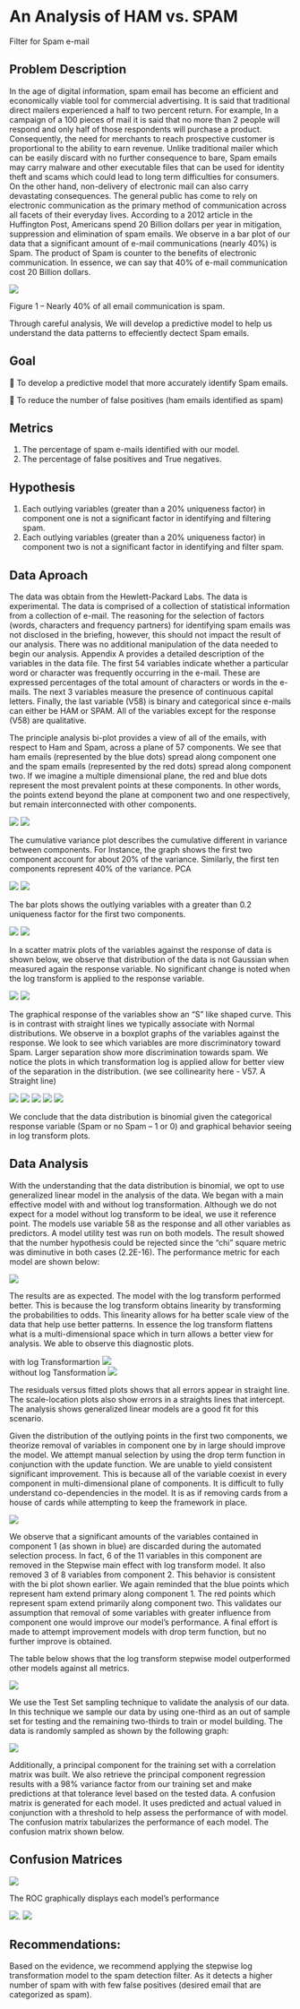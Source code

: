 #  An Analysis of HAM vs. SPAM
Filter for Spam e-mail

## Problem Description

In the age of digital information, spam email has become an efficient and economically viable tool for commercial advertising. It is said that traditional direct mailers experienced a half to two percent return. For example, In a campaign of a 100 pieces of mail it is said that no more than 2 people will respond and only half of those respondents will purchase a product. Consequently, the need for merchants to reach prospective customer is proportional to the ability to earn revenue. Unlike traditional mailer which can be easily discard with no further consequence to bare, Spam emails may carry malware and other executable files that can be used for identity theft and scams which could lead to long term difficulties for consumers. On the other hand, non-delivery of electronic mail can also carry devastating consequences. The general public has come to rely on electronic communication as the primary method of communication across all facets of their everyday lives. According to a 2012 article in the Huffington Post, Americans spend 20 Billion dollars per year in mitigation, suppression and elimination of spam emails. We observe in a bar plot of our data that a significant amount of e-mail communications (nearly 40%) is Spam. The product of Spam is counter to the benefits of electronic communication. In essence, we can say that 40% of e-mail communication cost 20 Billion dollars.

![](Images/hamvspam.png)
                                
Figure 1 – Nearly 40% of all email communication is spam.

Through careful analysis, We will develop a predictive model to help us understand the data patterns to effeciently dectect Spam emails.
## Goal
   To develop a predictive model that more accurately identify Spam emails.
  
   To reduce the number of false positives (ham emails identified as spam)
## Metrics
  1. The percentage of spam e-mails identified with our model.
  2. The percentage of false positives and True negatives.
## Hypothesis
  1. Each outlying variables (greater than a 20% uniqueness factor) in component one is not a significant factor in identifying and filtering spam.
  2. Each outlying variables (greater than a 20% uniqueness factor) in component two is not a significant factor in identifying and filter spam.
## Data Aproach 

The data was obtain from the Hewlett-Packard Labs. The data is experimental. The data is comprised of a collection of statistical information from a collection of e-mail. The reasoning for the selection of factors (words, characters and frequency partners) for identifying spam emails was not disclosed in the briefing, however, this should not impact the result of our analysis. There was no additional manipulation of the data needed to begin our analysis. Appendix A provides a detailed description of the variables in the data file. The first 54 variables indicate whether a particular word or character was frequently occurring in the e-mail. These are expressed percentages of the total amount of characters or words in the e-mails. The next 3 variables measure the presence of continuous capital letters. Finally, the last variable (V58) is binary and categorical since e-mails can either be HAM or SPAM. All of the variables except for the response (V58) are qualitative.

The principle analysis bi-plot provides a view of all of the emails, with respect to Ham and Spam, across a plane of 57 components. We see that ham emails (represented by the blue dots) spread along component one and the spam emails (represented by the red dots) spread along component two. If we imagine a multiple dimensional plane, the red and blue dots represent the most prevalent points at these components. In other words, the points extend beyond the plane at component two and one respectively, but remain interconnected with other components.

![](Images/biplot_no_log_Trans) ![](Images/biplot_with_log_Trans)

The cumulative variance plot describes the cumulative different in variance between components. For Instance, the graph shows the first two component account for about 20% of the variance. Similarly, the first ten components represent 40% of the variance.
PCA

![](Images/cummulative_sum.png) ![](Images/porpotion_variance.png)

The bar plots shows the outlying variables with a greater than 0.2 uniqueness factor for the first two components.

![](Images/barplotloadings.png) ![](Images.loadings2.png)

In a scatter matrix plots of the variables against the response of data is shown below, we observe that distribution of the data is not Gaussian when measured again the response variable. No significant change is noted when the log transform is applied to the response variable.

![](Images/scatterlog1_8v58.png) ![](Images/scatterlog47_57v58.png)

The graphical response of the variables show an “S” like shaped curve. This is in contrast with straight lines we typically associate with Normal distributions. We observe in a boxplot graphs of the variables against the response. We look to see which variables are more discriminatory toward Spam. Larger separation show more discrimination towards spam. We notice the plots in which transformation log is applied allow for better view of the separation in the distribution.
(we see collinearity here - V57.  A Straight line)


![](Images/boxplot1_9.png) ![](Images/boxplot49_57.png)
![](Images/factorplot1_9.png)  ![](Images/factorplot20_25.png)
![](Images/factorplot49_57.png)

We conclude that the data distribution is binomial given the categorical response variable (Spam or no Spam – 1 or 0) and graphical behavior seeing in log transform plots.

## Data Analysis

With the understanding that the data distribution is binomial, we opt to use generalized linear model in the analysis of the data. We began with a main effective model with and without log transformation. Although we do not expect for a model without log transform to be ideal, we use it reference point. The models use variable 58 as the response and all other variables as predictors. A model utility test was run on both models. The result showed that the number hypothesis could be rejected since the “chi” square metric was diminutive in both cases (2.2E-16). The performance metric for each model are shown below:

![](Images/AICmain.jpeg)          

The results are as expected. The model with the log transform performed better. This is because the log transform obtains linearity by transforming the probabilities to odds. This linearity allows for ha better scale view of the data that help use better patterns. In essence the log transform flattens what is a multi-dimensional space which in turn allows a better view for analysis. We able to observe this diagnostic plots.

with log Transformartion ![](Images/main_effect_model_log_trans.png)  
without log Tansformation ![](Images/main_effect_model_nologtrans.png)

The residuals versus fitted plots shows that all errors appear in straight line. The scale-location plots also show errors in a straights lines that intercept. The analysis shows generalized linear models are a good fit for this scenario.

Given the distribution of the outlying points in the first two components, we theorize removal of variables in component one by in large should improve the model. We attempt manual selection by using the drop term function in conjunction with the update function. We are unable to yield consistent significant improvement. This is because all of the variable coexist in every component in multi-dimensional plane of components. It is difficult to fully understand co-dependencies in the model. It is as if removing cards from a house of cards while attempting to keep the framework in place.

![](Images/Image%2010-30-20%20at%2011.52%20AM.jpeg)

We observe that a significant amounts of the variables contained in component 1 (as shown in blue) are discarded during the automated selection process. In fact, 6 of the 11 variables in this component are removed in the Stepwise main effect with log transform model. It also removed 3 of 8 variables from component 2. This behavior is consistent with the bi plot shown earlier. We again reminded that the blue points which represent ham extend primary along component 1. The red points which represent spam extend primarily along component two. This validates our assumption that removal of some variables with greater influence from component one would improve our model’s performance. A final effort is made to attempt improvement models with drop term function, but no further improve is obtained.

The table below shows that the log transform stepwise model outperformed other models against all metrics.

![](Images/AICyBIC.jpeg)

We use the Test Set sampling technique to validate the analysis of our data. In this technique we sample our data by using one-third as an out of sample set for testing and the remaining two-thirds to train or model building. The data is randomly sampled as shown by the following graph:

![](Images/compare_train_test_fullset58.png)

Additionally, a principal component for the training set with a correlation matrix was built. We also retrieve the principal component regression results with a 98% variance factor from our training set and make predictions at that tolerance level based on the tested data. A confusion matrix is generated for each model. It uses predicted and actual valued in conjunction with a threshold to help assess the performance of with model. The confusion matrix tabularizes the performance of each model. The confusion matrix shown below.

## Confusion Matrices

![](Images/Confusion_Matrix.jpeg)

The ROC graphically displays each model’s performance


![](Images/rocc_models_performance.png).        ![](Images/rocc_models_performancetrain.png)

## Recommendations:
Based on the evidence, we recommend applying the stepwise log transformation model to the spam detection filter. As it detects a higher number of spam with with few false positives (desired email that are categorized as spam).




